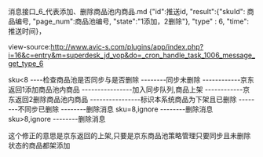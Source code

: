 消息接口_6_代表添加、删除商品池内商品.md
{"id":推送id, "result":{"skuId": 商品编号, "page_num":商品池编号, "state":"1添加，2删除"}, "type" : 6, "time":推送时间}，

view-source:http://www.avic-s.com/plugins/app/index.php?i=16&c=entry&m=superdesk_jd_vop&do=_cron_handle_task_1006_message_get_type_6

sku<8
----检查商品池是否同步与是否删除
--------同步未删除
------------京东返回1添加商品池内商品
----------------加入同步队列,商品上架
------------京东返回2删除商品池内商品
----------------标识本系统商品为下架且已删除
--------不同步已删除
--------删除消息
sku=8,ignore
--------删除消息
sku>8,ignore
--------删除消息


这个修正的意思是京东返回的上架,只要是京东商品池策略管理只要同步且未删除状态的商品都架添加